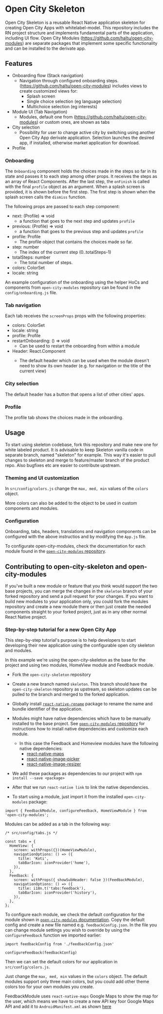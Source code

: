
# Open City Skeleton

Open City Skeleton is a reusable React Native application skeleton for creating Open City Apps with whitelabel-model.
This repository includes the RN project structure and implements fundamental parts of the application, including UI flow.
Open City Modules (https://github.com/haltu/open-city-modules) are separate packages that implement some specific functionality and can be installed to the derivate app.


## Features

- Onboarding flow (Stack navigation)
  - Navigation through configured onboarding steps. (https://github.com/haltu/open-city-modules) includes views to create customized views for:
    - Splash screen
    - Single choice selection (eg language selection)
    - Multichoice selection (eg interests)
- Module UI (Tab Navigation)
    - Modules, default one from (https://github.com/haltu/open-city-modules) or custom ones,  are shown as tabs
- City selection
    - Possibility for user to change active city by switching using another Open City App derivate application. Selection launches the desired app, if installed, otherwise market application for download.
- Profile


### Onboarding

The `Onboarding` component holds the choices made in the steps so far in its state
and passes it to each step among other props. It receives the steps as an array
of React Components. After the last step, the `onFinish` is called with the final
`profile` object as an argument. When a splash screen is provided, it is shown
before the first step. The first step is shown when the splash screen calls the
`dismiss` function.

The following props are passed to each step component:
* next: (Profile) => void
  - a function that goes to the next step and updates `profile`
* previous: (Profile) => void
  - a function that goes to the previous step and updates `profile`
* profile: Profile
  - The profile object that contains the choices made so far.
* step: number
  - The index of the current step (0..totalSteps-1)
* totalSteps: number
  - The total number of steps.
* colors: ColorSet
* locale: string

An example configuration of the onboarding using the helper HoCs and components
from `open-city-modules` repository can be found in the `config/onboarding.js` file.

### Tab navigation

Each tab receives the `screenProps` props with the following properties:

* colors: ColorSet
* locale: string
* profile: Profile
* restartOnboarding: () => void
  - Can be used to restart the onboarding from within a module
* Header: React.Component<any>
  - The default header which can be used when the module doesn't need to show
  its own header (e.g. for navigation or the title of the current view)

### City selection

The default header has a button that opens a list of other cities' apps.


### Profile

The profile tab shows the choices made in the onboarding.


## Usage

To start using skeleton codebase, fork this repository and make new one for white labeled product.
It is advisable to keep Skeleton vanilla code in separate branch, named "skeleton" for example.
This way it's easier to pull changes to skeleton and merge to feature/master branch of the product repo.
Also bugfixes etc are easier to contribute upstream.


### Theming and UI customization
In `src/config/colors.js` change the `max, med, min` values of the `colors` object.

More colors can also be added to the object to be used in custom components and modules.


### Configuration
Onboarding, tabs, headers, translations and navigation components can be configured with the above instructios and by modifying the `App.js` file.

To configurate open-city-modules, check the documentation for each module found in the [`open-city-modules` repository](https://github.com/6aika/open-city-modules).


## Contributing to open-city-skeleton and open-city-modules 
If you've built a new module or feature that you think would support the two base projects, you can merge the changes in the `skeleton` branch of your forked repository and send a pull request for your changes. If you want to build new modules to your application only, you could fork the modules repository and create a new module there or then just create the needed components straight to your forked project, just as in any other normal React Native project.


### Step-by-step tutorial for a new Open City App

This step-by-step tutorial's purpose is to help developers to start developing their new application using the configurable open city skeleton and modules. 

In this example we're using the open-city-skeleton as the base for the project and using two modules, HomeView module and Feedback module.

* Fork the `open-city-skeleton` repository
*  Create a new branch named `skeleton`. This branch should have the `open-city-skeleton` repository as upstream, so skeleton updates can be pulled to the branch and merged to the forked application.
* Globally install [`react-native-rename`](https://www.npmjs.com/package/react-native-rename) package to rename the name and bundle identifier of the application.
* Modules might have native dependencies which have to be manually installed to the base project. See [`open-city-modules` repository](https://github.com/6aika/open-city-modules) for instructions how to install native dependencies and customize each module.
  * In this case the Feedback and Homeview modules have the following native dependencies:
    - [react-native-maps](https://github.com/react-community/react-native-maps)
    - [react-native-image-picker](https://github.com/react-community/react-native-image-picker)
    - [react-native-image-resizer](https://github.com/bamlab/react-native-image-resizer)

* We add these packages as dependencies to our project with `npm install --save <package>`
* After that we run `react-native link` to link the native dependencies.
* To start using a module, just import it from the installed `open-city-modules` package:

```
import { FeedbackModule, configureFeedback, HomeViewModule } from 'open-city-modules';
```

Modules can be added as a tab in the following way:

```
/* src/config/tabs.js */

const tabs = {
  HomeView: {
    screen: withProps({})(HomeViewModule),
    navigationOptions: () => ({
      title: 'Koti',
      tabBarIcon: iconProvider('home'),
    }),
  },
  Feedback: {
    screen: withProps({ showSubHeader: false })(FeedbackModule),
    navigationOptions: () => ({
      title: i18n.t('tabs:feedback'),
      tabBarIcon: iconProvider('history'),
    }),
  },
};
```

To configure each module, we check the default configuration for the module shown in [`open-city-modules` documentation](https://github.com/6aika/open-city-modules). Copy the default config and create a new file named e.g. `feedbackConfig.json`. In the file you can change module settings you wish to override by using the `configureFeedback` function we imported earlier:

```
import feedbackConfig from './feedbackConfig.json'

configureFeedback(feedbackConfig)
```

Then we can set the default colors for our application in `src/config/colors.js`.

Just change the `max, med, min` values in the `colors` object. The default modules support only three main colors, but you could add other theme colors too for your own modules you create.

FeedbackModule uses `react-native-maps` Google Maps to show the map for the user, which means we have to create a new API key foor Google Maps API and add it to `AndroidManifest.xml` as shown [here](https://developers.google.com/maps/documentation/ios-sdk/get-api-key)


